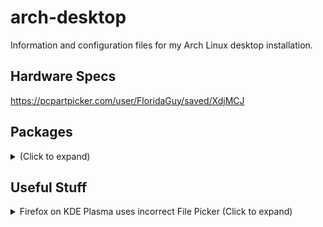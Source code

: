 # arch-desktop
Information and configuration files for my Arch Linux desktop installation.

## Hardware Specs
https://pcpartpicker.com/user/FloridaGuy/saved/XdjMCJ

## Packages
<details>
 <summary>(Click to expand)</summary>

  https://archlinux.org/packages/
  ### Core
   - `amd-ucode`
   - [`base`](https://archlinux.org/packages/core/any/base/) (meta package)
   - `linux`
   - `linux-firmware`
   - `nano`
  ### Extra
   - `firefox`
   - `flatpak`
   - `flatpak-kcm`
   - `nano-syntax-highlighting`
   - `networkmanager`
   - [`plasma-meta`](https://archlinux.org/packages/extra/any/plasma-meta/) (meta package)
  ### Multilib
   [(Must be manually enabled)](https://wiki.archlinux.org/title/Official_repositories#Enabling_multilib)
</details>

## Useful Stuff
<details>
 <summary>Firefox on KDE Plasma uses incorrect File Picker (Click to expand)</summary>
  
  *(Working as of Firefox Version 123.0)* <br />
  - Go to `about:config` and set `widget.use-xdg-desktop-portal.file-picker` from `2` to `1`. <br />
  https://wiki.archlinux.org/title/Firefox#KDE_integration
</details>
